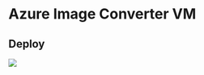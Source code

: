 # Azure Image Converter VM
## Deploy

<a href="https://portal.azure.com/#create/Microsoft.Template/uri/https%3A%2F%2Fraw.githubusercontent.com%2Fderdanu%2Fvmimage-2-azure%2Fmaster%2Farm%2Fazure-deploy.json" target="_blank">
    <img src="http://azuredeploy.net/deploybutton.png"/>
</a>

